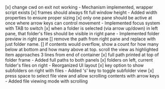 [x] change cwd on exit not working - Mechanism implemented, wrapper script exists
[x] frames should always fit full window height - Added width properties to ensure proper sizing 
[x] only one pane should be active at once where arrow keys can control movement - Implemented focus system with TAB to switch 
[x] when a folder is selected (via arrow up/down) in left pane, that folder's files should be visible in right pane - Implemented folder preview in right pane
[] remove the path from right pane and replace with just folder name.
[] if contents would overflow, show a count for how many below at bottom and how many above at top. scroll the view as highlighted item approaches 3 lines from end of container
[x] full path printed at top of folder frame - Added full paths to both panels
[x] folders on left, current folder's files on right - Reorganized UI layout
[x] key option to show subfolders on right with files - Added 's' key to toggle subfolder view
[x] press space to select file view and allow scrolling contents with arrow keys - Added file viewing mode with scrolling
